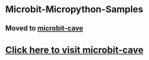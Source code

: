 # Microbit-Micropython-Samples

## Moved to [microbit-cave](https://github.com/MeqdadDev/microbit-cave)

# [Click here to visit microbit-cave](https://github.com/MeqdadDev/microbit-cave)
